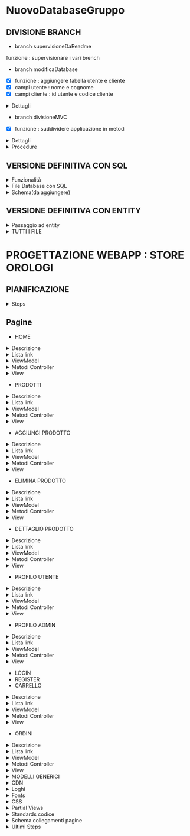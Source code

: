 # NuovoDatabaseGruppo

## DIVISIONE BRANCH

- branch supervisioneDaReadme

funzione : supervisionare i vari brench

- branch modificaDatabase

- [x] funzione : aggiungere tabella utente e cliente
- [x] campi utente : nome e cognome
- [x] campi cliente : id utente e codice cliente

<details>
<summary>Dettagli</summary>
La tabella cliente farà riferimento alla tabella utente tramite id univoco
</details>

- branch divisioneMVC

- [x] funzione : suddividere applicazione in metodi

<details>
<summary>Dettagli</summary>
L'applicazione deve essere suddivisa utilizzando il pattern MVC in modo che:
- il Model contenga il database e i propri metodi
- il controller contenga la logica del main e i richiami ai vari metodi
- la view faccia visualizzare i risultati di tutti i metodi richiamati dal menu del controller
</details>

<details>
<summary>Procedure</summary>

## Task sucessivi

- [x] creare un file ViewProdotti e un file ViewCategorie
- [x] sostituire il metodo Stampa di View con i metodi corrispondenti ai metodi del controller
- [x] i parametri dei metodi di View non prenderanno una variabile stringa ma un oggetto Prodotto (Prodotto prodotto) o un oggetto Categoria ( Categoria categoria), fare attenzione se è una lista o un oggetto singolo
- [x] ShowMainMenu sarà suddiviso in base alle funzioni che richiama con i rispettivi nomi di menu (ShowProductMenu, ShowCategoryMenu, ShowEndMenu)
- [x] creare un modello specifico per Prodotti e Categorie
- [x] modificare il Model del database togliendo il while del reader e ritornandolo nei vari metodi
- [x] modificare il Controller e il Model in modo che il reader venga letto nel Controller all'interno dei vari metodi
- [x] far si che i metodi del controller non passino una stringa alla view ma un modello (es Prodotto, Categoria)

## Nuove funzionalità

- [x] Modello Clienti
- [x] Funzione Menu : 14- visualizza clienti
- [x] Model: Richiesta al database e return reader CRUD
- [x] Controller: nuova opzione switch, reader assegna a un'istanza del modello Cliente, passa la lista clienti a view
- [x] ClientiView: metodo che ha come parametro una lista Cliente, fa visualizzare i clienti
- [x] ClientiView: aggiungere visualizzazione opzione menu (tutte operazini CRUD relative al cliente)
- [x] Controller: aggiunta a ShowMainMenu delle due visualizzazioni menu ClientiView
- [x] Funzione Menu : 15- cerca cliente
- [x] Funzione Menu : 16-Uscire (prima era numero 14 da spostare)

## Aggiustamenti definitivi

- [x] Divisione del controller in ProductController, CategoryController, CustomerController
- [x] Divisione dei menu:
- [x] In ProductView menu relativo ai prodotti
- [x] In ProductController metodi relativi ai prodotti
- [x] In CategoryView menu relativo alle categorie
- [x] In CategoryController metodi relativi alle categorie
- [x] In CustomerView menu relativo ai clienti
- [x] In CustomerController metodi relativi ai clienti
- [x] In BaseView menu principale
- [x] In BaseController richiamati gli altri controller
- [x] Aggiunta nuova tabella ordini
- [x] Creare OrdersView
- [x] Creare OrdersController
- [x] Metodo VisualizzaOrdini
- [x] Metodo InserisciOrdine
- [x] Metodo ModificaOrdine
- [x] Metodo EliminaOrdine
- [x] Aggiunta commenti
- [x] Conversione lingua
- [x] Revisione

</details>

## VERSIONE DEFINITIVA CON SQL

<details>
<summary>Funzionalità</summary>

- Menu base che rimanda a menu categorie, ordini, prodotti, clienti
- Funzionalità CRUD per i sottomenu
- Collegamento ad un database tramite SQL per la permanenza dei dati

</details>

<details>
<summary>File Database con SQL</summary>

    ```C#
    using System.Data.Entity;
    using System.Data.SQLite;
    public class Model
    {
        string path = @"database.db"; // il file deve essere nella stessa cartella del programma db

        public Model()
        {
            CreateDatabase();
        }

        private void CreateDatabase()
        {
            if (!File.Exists(path))
        {
                SQLiteConnection.CreateFile(path); // crea il file del database se non esiste
                SQLiteConnection connection = new SQLiteConnection($"Data Source={path};Version=3;"); // crea la connessione al database se non esiste utilizzando il file appena creato versiion identificata dal numero 3
                connection.Open(); // apre la connessione al database se non è già aperta
                // Definisce il comando SQL per creare le tabelle e inserire alcuni dati di esempio
                string sql = @"
                                CREATE TABLE categorie (
                                    id INTEGER PRIMARY KEY AUTOINCREMENT,
                                    nome TEXT UNIQUE
                                );

                                CREATE TABLE prodotti (
                                    id INTEGER PRIMARY KEY AUTOINCREMENT,
                                    nome TEXT UNIQUE,
                                    prezzo REAL,
                                    giacenza INTEGER CHECK (giacenza >= 0),
                                    id_categoria INTEGER,
                                    FOREIGN KEY (id_categoria) REFERENCES categorie(id)
                                );

                                CREATE TABLE clienti (
                                    id INTEGER PRIMARY KEY AUTOINCREMENT,
                                    nome TEXT NOT NULL
                                );

                                CREATE TABLE ordini (
                                    id INTEGER PRIMARY KEY AUTOINCREMENT,
                                    cliente_id INTEGER,
                                    prodotto_id INTEGER,
                                    quantita INTEGER CHECK (quantita >= 0),
                                    dataAcquisto DATETIME DEFAULT CURRENT_TIMESTAMP,
                                    FOREIGN KEY (cliente_id) REFERENCES clienti(id),
                                    FOREIGN KEY (prodotto_id) REFERENCES prodotti(id)
                                );

                                INSERT INTO categorie (nome) VALUES ('c1');
                                INSERT INTO categorie (nome) VALUES ('c2');
                                INSERT INTO categorie (nome) VALUES ('c3');

                                INSERT INTO prodotti (nome, prezzo, giacenza, id_categoria) VALUES ('p1', 1, 10, 1);
                                INSERT INTO prodotti (nome, prezzo, giacenza, id_categoria) VALUES ('p2', 2, 20, 2);";

                SQLiteCommand command = new SQLiteCommand(sql, connection); // crea il comando sql da eseguire sulla connessione al database se non esiste
                command.ExecuteNonQuery(); // esegue il comando sql sulla connessione al database se non esiste
                connection.Close(); // chiude la connessione al database se non è già chiusa
            }
        }

        public List<Prodotto> CaricaProdotti()  // Menu opzione 1
        {
            List<Prodotto> prodotti = new List<Prodotto>();

            using (SQLiteConnection connection = new SQLiteConnection($"Data Source=database.db;Version=3;"))
            {
                connection.Open();
                string sql = "SELECT * FROM prodotti";
                using (SQLiteCommand command = new SQLiteCommand(sql, connection))
                {
                    using (SQLiteDataReader reader = command.ExecuteReader())
                    {
                        while (reader.Read())
                        {
                            var prodotto = new Prodotto
                            {
                                Id = Convert.ToInt32(reader["id"]),
                                Nome = reader["nome"].ToString(),
                                Prezzo = Convert.ToDecimal(reader["prezzo"]),
                                Giacenza = Convert.ToInt32(reader["giacenza"]),
                                Id_categoria = Convert.ToInt32(reader["id_categoria"])
                            };
                            prodotti.Add(prodotto);
                        }
                    }
                }
            }

            return prodotti;
        }

        public SQLiteDataReader CaricaProdottiOrdinatiPerPrezzo() // Menu opzione 2
        {
            SQLiteConnection connection = new SQLiteConnection($"Data Source=database.db;Version=3;");
            connection.Open();
            string sql = "SELECT * FROM prodotti ORDER BY prezzo"; // crea il comando sql che seleziona tutti i dati dalla tabella prodotti ordinati per prezzo
            SQLiteCommand command = new SQLiteCommand(sql, connection);
            SQLiteDataReader reader = command.ExecuteReader();
            return reader;
        }

        public SQLiteDataReader CaricaProdottiOrdinatiPerQuantita()   // Menu opzione 3
        {
            SQLiteConnection connection = new SQLiteConnection($"Data Source=database.db;Version=3;");
            connection.Open();
            string sql = "SELECT * FROM prodotti ORDER BY giacenza"; // crea il comando sql che seleziona tutti i dati dalla tabella prodotti ordinati per quantita
            SQLiteCommand command = new SQLiteCommand(sql, connection);
            SQLiteDataReader reader = command.ExecuteReader();
            return reader;
        }

        public void ModificaPrezzoProdotto(string nome, decimal prezzo) // Menu opzione 4
        {
            SQLiteConnection connection = new SQLiteConnection($"Data Source=database.db;Version=3;");
            connection.Open();
            string sql = "UPDATE prodotti SET prezzo = @prezzo WHERE nome = @nome"; // crea il comando sql che modifica il prezzo del prodotto con nome uguale a quello inserito
            SQLiteCommand command = new SQLiteCommand(sql, connection);
            command.Parameters.AddWithValue("@prezzo", prezzo);
            command.Parameters.AddWithValue("@nome", nome);
            command.ExecuteNonQuery(); // esegue il comando sql sulla connessione al database ExecuteNonQuery() viene utilizzato per eseguire comandi che non restituiscono dati, ad esempio i comandi INSERT, UPDATE, DELETE
            connection.Close();
        }

        public void EliminaProdotto(string nome)    // Menu opzione 5
        {
            SQLiteConnection connection = new SQLiteConnection($"Data Source=database.db;Version=3;");
            connection.Open();
            string sql = "DELETE FROM prodotti WHERE nome = @nome"; // crea il comando sql che elimina il prodotto con nome uguale a quello inserito
            SQLiteCommand command = new SQLiteCommand(sql, connection);
            command.Parameters.AddWithValue("@nome", nome);
            command.ExecuteNonQuery();
            connection.Close();
        }

        public SQLiteDataReader CaricaProdottoPiuCostoso()    // Menu opzione 6
        {
            SQLiteConnection connection = new SQLiteConnection($"Data Source=database.db;Version=3;");
            connection.Open();
            string sql = "SELECT * FROM prodotti ORDER BY prezzo DESC LIMIT 1"; // crea il comando sql che seleziona tutti i dati dalla tabella prodotti ordinati per prezzo in modo decrescente e ne prende solo il primo
            SQLiteCommand command = new SQLiteCommand(sql, connection);
            SQLiteDataReader reader = command.ExecuteReader();
            return reader;
        }

        public SQLiteDataReader CaricaProdottoMenoCostoso()   // Menu opzione 7
        {
            SQLiteConnection connection = new SQLiteConnection($"Data Source=database.db;Version=3;");
            connection.Open();
            string sql = "SELECT * FROM prodotti ORDER BY prezzo ASC LIMIT 1"; // crea il comando sql che seleziona tutti i dati dalla tabella prodotti ordinati per prezzo in modo crescente e ne prende solo il primo
            SQLiteCommand command = new SQLiteCommand(sql, connection);
            SQLiteDataReader reader = command.ExecuteReader();
        return reader;
        }

        // Aggiunto metodo per visualizzare le categorie disponibili
        public SQLiteDataReader VisualizzaCategorie()
        {
            SQLiteConnection connection = new SQLiteConnection($"Data Source=database.db;Version=3;");
            connection.Open();
            string sql = "SELECT * FROM categorie";
            SQLiteCommand command = new SQLiteCommand(sql, connection);
            SQLiteDataReader reader = command.ExecuteReader();
            return reader;
            // using (SQLiteConnection connection = new SQLiteConnection($"Data Source=database.db;Version=3;"))
            {
                connection.Open();
                string sql = "SELECT * FROM categorie";
                using (SQLiteCommand command = new SQLiteCommand(sql, connection))
                {
                    using (SQLiteDataReader reader = command.ExecuteReader())
                    {
                        while (reader.Read())   // Visualizza ogni categoria con ID e nome
                        {
                        Console.WriteLine($"ID: {reader["id"]}, Nome: {reader["nome"]}");
                        }
                    }
                }
            }
        }

        public void InserisciProdotto(string nome, decimal prezzo, int giacenza, int id_categoria) // Menu opzione 8
        {
            using (SQLiteConnection connection = new SQLiteConnection($"Data Source=database.db;Version=3;"))
            {
                connection.Open();
                string sql = "INSERT INTO prodotti (nome, prezzo, giacenza, id_categoria) VALUES (@nome, @prezzo, @giacenza, @id_categoria)";
                using (SQLiteCommand command = new SQLiteCommand(sql, connection))
                {
                    command.Parameters.AddWithValue("@nome", nome);
                    command.Parameters.AddWithValue("@prezzo", Convert.ToDecimal(prezzo));
                    command.Parameters.AddWithValue("@giacenza", Convert.ToInt32(giacenza));
                    command.Parameters.AddWithValue("@id_categoria", Convert.ToInt32(id_categoria));
                    command.ExecuteNonQuery();
                }
            }
        }

        public SQLiteDataReader CaricaProdotto(string nome)   // Menu opzione 9
        {
            SQLiteConnection connection = new SQLiteConnection($"Data Source=database.db;Version=3;");
            connection.Open();
            string sql = "SELECT * FROM prodotti WHERE nome = @nome"; // crea il comando sql che seleziona tutti i dati dalla tabella prodotti con nome uguale a quello inserito
            SQLiteCommand command = new SQLiteCommand(sql, connection);
            command.Parameters.AddWithValue("@nome", nome);
            SQLiteDataReader reader = command.ExecuteReader();
            return reader;
        }

        public SQLiteDataReader VisualizzaProdottiCategoria(int id_categoria) // Menu opzione 10
        {
            SQLiteConnection connection = new SQLiteConnection($"Data Source=database.db;Version=3;");
            connection.Open();
            string sql = "SELECT * FROM prodotti WHERE id_categoria = @id_categoria"; // crea il comando sql che seleziona tutti i dati dalla tabella prodotti con id_categoria uguale a quello inserito
            SQLiteCommand command = new SQLiteCommand(sql, connection);
            command.Parameters.AddWithValue("@id_categoria", Convert.ToInt32(id_categoria));
            SQLiteDataReader reader = command.ExecuteReader();
            return reader;
        }

        public void InserisciCategoria(string nome)    // Menu opzione 11
        {
            SQLiteConnection connection = new SQLiteConnection($"Data Source=database.db;Version=3;");
            connection.Open();
            string sql = "INSERT INTO categorie (nome) VALUES (@nome)"; // crea il comando sql che inserisce una categoria
            SQLiteCommand command = new SQLiteCommand(sql, connection);
            command.Parameters.AddWithValue("@nome", nome);
            command.ExecuteNonQuery();
            connection.Close();
        }

        public void EliminaCategoria(string nome)  // Menu opzione 12
        {
            SQLiteConnection connection = new SQLiteConnection($"Data Source=database.db;Version=3;");
            connection.Open();
            string sql = "DELETE FROM categorie WHERE nome = @nome"; // crea il comando sql che elimina la categoria con nome uguale a quello inserito
            SQLiteCommand command = new SQLiteCommand(sql, connection);
            command.Parameters.AddWithValue("@nome", nome);
            command.ExecuteNonQuery();
            connection.Close();
        }

        // inserimento di prodotto chiamando prima la categoria e poi il prodotto in modo da avere in inserimento il nome della categoria invece dell id
        public void InserisciProdottoCategoria(int id_categoria, string nome, decimal prezzo, int giacenza)    // Menu opzione 13
        {
            SQLiteConnection connection = new SQLiteConnection($"Data Source=database.db;Version=3;");
            connection.Open();
            string sql = "INSERT INTO prodotti (nome, prezzo, giacenza, id_categoria) VALUES (@nome, @prezzo, @giacenza, @id_categoria)";
            SQLiteCommand command = new SQLiteCommand(sql, connection);
            command.Parameters.AddWithValue("@nome", nome);
            command.Parameters.AddWithValue("@prezzo", Convert.ToDecimal(prezzo));
            command.Parameters.AddWithValue("@giacenza", Convert.ToInt32(giacenza));
            command.Parameters.AddWithValue("@id_categoria", Convert.ToInt32(id_categoria));
            command.ExecuteNonQuery();
            connection.Close();
        }

        public void InserisciCliente(Cliente cliente) // Menu opsione 15
        {
            using (SQLiteConnection connection = new SQLiteConnection($"Data Source={path};Version=3;"))
            {
                connection.Open();
                string sql = "INSERT INTO clienti (nome) VALUES (@nome)";
                using SQLiteCommand command = new SQLiteCommand(sql, connection);
                command.Parameters.AddWithValue("@nome", cliente.Nome);
                command.ExecuteNonQuery();
            }
        }

        // TODO: I return non devono restituire reader
        public SQLiteDataReader VisualizzaClienti() // Menu opzione 14
        {
            SQLiteConnection connection = new SQLiteConnection($"Data Source=database.db;Version=3;");
            connection.Open();
            string sql = "SELECT * FROM clienti"; // crea il comando sql che seleziona tutti i dati dalla tabella prodotti con id_categoria uguale a quello inserito
            SQLiteCommand command = new SQLiteCommand(sql, connection);
            SQLiteDataReader reader = command.ExecuteReader();
            return reader;
        }
        public void ModificaCliente(Cliente cliente, string nuovoNome)
        {
            SQLiteConnection connection = new SQLiteConnection($"Data Source=database.db;Version=3;");
            connection.Open();
            string sql = "UPDATE clienti SET nome = @nuovoNome WHERE id = @id";
            SQLiteCommand command = new SQLiteCommand(sql, connection);
            command.Parameters.AddWithValue("@nuovoNome", nuovoNome);
            command.Parameters.AddWithValue("@id", cliente.Id);
            command.ExecuteNonQuery();
            connection.Close();
        }
        public void EliminaCliente(Cliente cliente)
        {
            SQLiteConnection connection = new SQLiteConnection($"Data Source=database.db;Version=3;");
            connection.Open();
            string sql = $"DELETE FROM clienti WHERE id = {cliente.Id}"; // crea il comando sql che elimina la categoria con nome uguale a quello inserito
            SQLiteCommand command = new SQLiteCommand(sql, connection);
            command.Parameters.AddWithValue("@id", cliente.Id);
            command.ExecuteNonQuery();
            connection.Close();
        }

        public void InserisciOrdine(int clienteId, int prodottoId, int quantita)
        {
            using (SQLiteConnection connection = new SQLiteConnection($"Data Source={path};Version=3;"))
            {
                connection.Open();
                using (SQLiteTransaction transaction = connection.BeginTransaction())
                {
                    try
                    {
                        // Verifica se c'è abbastanza giacenza
                        string checkStockSql = "SELECT giacenza FROM prodotti WHERE id = @prodottoId";
                        using (SQLiteCommand checkCommand = new SQLiteCommand(checkStockSql, connection, transaction))
                        {
                            checkCommand.Parameters.AddWithValue("@prodottoId", prodottoId);
                            int giacenza = Convert.ToInt32(checkCommand.ExecuteScalar());

                            if (giacenza < quantita)
                            {
                                Console.WriteLine("Quantità insufficiente in magazzino.");
                                return;
                            }
                        }

                        // Inserisce l'ordine
                        string sql = "INSERT INTO ordini (cliente_id, prodotto_id, quantita, dataAcquisto) VALUES (@clienteId, @prodottoId, @quantita, CURRENT_TIMESTAMP)";
                        using (SQLiteCommand command = new SQLiteCommand(sql, connection, transaction))
                        {
                            command.Parameters.AddWithValue("@clienteId", clienteId);
                            command.Parameters.AddWithValue("@prodottoId", prodottoId);
                            command.Parameters.AddWithValue("@quantita", quantita);
                            command.ExecuteNonQuery();
                        }

                        // Aggiorna giacenza del prodotto
                        string updateStockSql = "UPDATE prodotti SET giacenza = giacenza - @quantita WHERE id = @prodottoId";
                        using (SQLiteCommand updateCommand = new SQLiteCommand(updateStockSql, connection, transaction))
                        {
                            updateCommand.Parameters.AddWithValue("@quantita", quantita);
                            updateCommand.Parameters.AddWithValue("@prodottoId", prodottoId);
                            updateCommand.ExecuteNonQuery();
                        }

                        transaction.Commit();
                    }
                    catch (Exception ex)
                    {
                        transaction.Rollback();
                        Console.WriteLine($"Errore durante l'inserimento dell'ordine: {ex.Message}");
                    }
                }
            }
        }

        // metodo per visualizzare gli ordini
        public SQLiteDataReader VisualizzaOrdini()
        {
            SQLiteConnection connection = new SQLiteConnection($"Data Source={path};Version=3;");
            connection.Open();

            string sql = @"
                SELECT ordini.id, clienti.nome AS Cliente, prodotti.nome AS Prodotto, ordini.quantita, ordini.dataAcquisto
                FROM ordini
                JOIN clienti ON ordini.cliente_id = clienti.id
                JOIN prodotti ON ordini.prodotto_id = prodotti.id
                ORDER BY ordini.dataAcquisto DESC";

            SQLiteCommand command = new SQLiteCommand(sql, connection);
            SQLiteDataReader reader = command.ExecuteReader();

            return reader;
        }
    }
    ```

</details>

<details>
<summary>Schema(da aggiungere)</summary>

    ```mermaid

    ```

</details>

## VERSIONE DEFINITIVA CON ENTITY

<details>
<summary>Passaggio ad entity</summary>

- [x] Aggiungere i pacchetti per entity framework

- dotnet add package Microsoft.EntityFrameworkCore;
- oppure dotnet add package Microsoft.EntityFrameworkCore.Sqlite;
- dotnet run
- dotnet add package Microsoft.EntityFrameworkCore.Design
- dotnet add package Microsoft.EntityFrameworkCore.Tools
- Se non lo si ha mai installato in locale ----> dotnet tool install --global dotnet-ef

- [x] Visto che Model.cs dovrebbe essere Database.cs lo si commenta e si crea il nuovo file Database.cs
- [x] Creare proprietà DB Context per far si che i modelli corrispondano ai campi delle tabelle
- [x] Interagire con le proprietà DB Context per estrapolare/aggiungere/modificare dati nelle varie tabelle invece di passare per stringhe SQL

- [x] Per creare la migrazione delle DB Context properties dotnet ef migrations add InitialCreate
- [x] Per salvare dotnet ef database update
- [x] Cancellazione del reader dai controller e passaggio dei parametri giusti ad entity

</details>

<details>
<summary>TUTTI I FILE</summary>

<details>
<summary>Models</summary>

<details>
<summary>General</summary>

    ```C#
    public abstract class General
    {
        public virtual int Id { get; set; }
        public virtual string Nome { get; set; } = "";
    }
    ```

</details>

<details>
<summary>Categoria</summary>

    ```C#
    public class Categoria : General
    {

    }
    ```

</details>

<details>
<summary>Cliente</summary>

    ```C#
    public class Cliente : General
    {

    }
    ```

</details>

<details>
<summary>Prodotto</summary>

    ```C#

    ```

</details>

<details>
<summary>Ordine</summary>

    ```C#
    public class Ordine : General
    {
        private DateTime dataAcquisto;
        // private override string Nome = "";

        public override string Nome { get {return $"BRT-{Id}_{Cliente!.Id}"; } }

        // Data in cui è stato effettuato l'acquisto
        public DateTime DataAcquisto { get => dataAcquisto; set => dataAcquisto = value; }

        // Quantità del prodotto acquistato
        //public string ?Quantita { get; set; }
        public int Quantita{get;set;}

        // Cliente associato all'ordine
        public Cliente? Cliente { get; set; }

        // Prodotto associato all'ordine
        public Prodotto? Prodotto { get; set; }
    }
    ```

</details>

<details>
<summary>Database</summary>

    ```C#
    using Microsoft.EntityFrameworkCore;

    public class Database : DbContext
    {

        //---TABELLE DATABASE-----------------------------------------------------------------------------------------------------------------
        public DbSet<Prodotto> Prodotti { get; set; }
        public DbSet<Categoria> Categorie { get; set; }
        public DbSet<Cliente> Clienti { get; set; }
        public DbSet<Ordine> Ordini { get; set; }
        //------------------------------------------------------------------------------------------------------------------------------------
        protected override void OnConfiguring(DbContextOptionsBuilder options)
        {
            options.UseSqlite($"Data Source = {AppContext.BaseDirectory}..\\..\\..\\database.db");  // Usa un database SQLite
        }

        protected override void OnModelCreating(ModelBuilder modelBuilder)
        {
            modelBuilder.Entity<Prodotto>()
                .HasOne(p => p.Categoria)
                .WithMany()
                .HasForeignKey(p => p.Id_categoria)
                .OnDelete(DeleteBehavior.SetNull); // Imposta il riferimento a null quando la categoria viene eliminata
        }
    }
    ```

</details>

</details>

<details>
<summary>Controllers</summary>

<details>
<summary>Base</summary>

    ```C#
    using System.Data.Common;

    public class BaseController
    {
        // Riferimento al modello dell'applicazione, che gestisce l'accesso e le operazioni sui dati
        // private Model _model;

        private Database _database;
        // Riferimento alla vista principale dell'applicazione utilizzata per visualizzare il menu principale e i messaggi generali
        private BaseView _baseView;

        // Controller specifici per gestire le diverse sezioni dell'applicazione
        private CategoryController _categoryController;
        private ProductController _productController;
        private CustomerController _customerController;

        private OrderController _orderController;

        // Costruttore del controller principale, che riceve come parametri il modello, la vista di base e i controller per categorie prodotti clienti e ordini
        public BaseController(Database database, BaseView baseView, CategoryController categoryController, ProductController productController, CustomerController customerController, OrderController orderController)
        {
            _database = database;  // Inizializza il riferimento al modello, che verrà utilizzato per le operazioni generali sui dati
            _baseView = baseView;         // Inizializza il riferimento alla vista principale
            _categoryController = categoryController;  // Inizializza il controller delle categorie, che sarà chiamato per gestire tutte le operazioni relative alle categorie
            _productController = productController; // Inizializza il controller dei prodotti che sarà chiamato per gestire tutte le operazioni relative ai prodotti
            _customerController = customerController ; // Inizializza il controller dei clienti che sarà chiamato per gestire tutte le operazioni relative ai clienti
            _orderController = orderController ;   // Inizializza il controller degli ordini che sarà chiamato per gestire tutte le operazioni relative agli ordini
        }

    // Metodo principale per gestire il menu dell'applicazione
        public void MainMenu()
        {
            while (true)
            {
                Console.Clear();
                _baseView.ShowMainMenu(); // Mostra il menu principale all'utente
                var input = _baseView.GetInput();  // Ottiene l'input dell'utente
                switch (input)
                {
                    case "1":
                        _productController.ProductsMenu(); // Gestisce il menu dei prodotti
                        break;
                    case "2":
                        _categoryController.CategoryMenu();  // Gestisce il menu delle categorie
                        break;
                    case "3":
                        _customerController.CustomerMenu();  // Gestisce il menu dei clienti
                        break;
                    case "4":
                        _orderController.OrderMenu();   // Gestisce il menu degli ordini
                        break;
                    case "5":
                        _baseView.Stampa("Esci dal programma");
                        return;
                    default:
                        _baseView.Errore();
                        _baseView.Proseguimento();
                        break;
                }
            }
        }
    }
    ```

</details>

<details>
<summary>Category</summary>

    ```C#

    ```

</details>

<details>
<summary>Customer</summary>

    ```C#

    ```

</details>

<details>
<summary>Order</summary>

    ```C#
    using Microsoft.EntityFrameworkCore;
    using System;
    using System.Collections.Generic;

    public class OrderController
    {
        private Database _database;  // Riferimento al modello per l'accesso ai dati degli ordini
        private OrderView _orderView;  // Riferimento alla vista per visualizzare l'interfaccia degli ordini
        private ProductController _productController; // Riferimento al controller prodotti per richiamarne i metodi
        private CustomerController _customerController; // Riferimento al controller clienti per richiamarne i metodi

        // Costruttore che inizializza il controller degli ordini con il modello, la vista e i controller di prodotti e clienti
        public OrderController(Database database, OrderView orderView, ProductController productController, CustomerController customerController)
        {
            _database = database;
            _orderView = orderView;
            _productController = productController;
            _customerController = customerController;
        }

        // Metodo per mostrare il menu degli ordini
        public void OrderMenu()
        {
            Console.Clear();
            while (true)
            {
                _orderView.ShowOrderMenu();
                var input = _orderView.GetInput();

                switch (input)
                {
                    case "1":
                        AggiungiOrdine();
                        break;
                    case "2":
                        VisualizzaOrdini();
                        break;
                    case "3":
                        ModificaOrdine();
                        break;
                    case "4":
                        EliminaOrdine();
                        break;
                    case "5":
                        return; // Torna al menu principale
                    default:
                        _orderView.Errore();
                        break;
                }
            }
        }

    /*
        // Metodo per aggiungere un nuovo ordine
        private void AggiungiOrdine()
        {
            // Usa il metodo InserisciNuovoOrdine dalla vista per ottenere i dati dell'ordine
            Ordine nuovoOrdine = _orderView.InserisciNuovoOrdine();

            // Chiama il modello per inserire il nuovo ordine
            _model.InserisciOrdine(nuovoOrdine.cliente.Id, nuovoOrdine.prodotto.Id, int.Parse(nuovoOrdine.Quantita));

            _orderView.Stampa("Ordine aggiunto con successo.");
        }
    */

    /*   // Metodo per aggiungere un nuovo ordine (Menu opzione 1)
        private void AggiungiOrdine()
        {
            Ordine nuovoOrdine = _orderView.InserisciNuovoOrdine(); // Estrapola tutti i dati da inserire nel nuovoOrdine
            _database.Ordini.Add(nuovoOrdine);  // Aggiunge il nuovo ordine tramite entity
            _database.SaveChanges();    // Salva le modifiche tramite entity
        }
    */

    // Metodo per aggiungere un ordine (Menu opzione 1)
        private void AggiungiOrdine()
        {
            _productController.VisualizzaProdotti();
            _customerController.VisualizzaClienti();
            // Richiede i dettagli dell'ordine dall'utente tramite la vista e crea un nuovo ordine
            Ordine nuovoOrdine = _orderView.AggiungiOrdine();

            // Recupera il cliente esistente dal database utilizzando l'ID specificato nell'ordine
            // In questo modo si assicura che l'entità cliente sia tracciata dal contesto di Entity Framework
            nuovoOrdine.Cliente = _database.Clienti.Find(nuovoOrdine.Cliente!.Id);

            // Recupera il prodotto esistente dal database utilizzando l'ID specificato nell'ordine
            // Anche qui si garantisce che l'entità prodotto sia tracciata dal contesto di Entity Framework
            nuovoOrdine.Prodotto = _database.Prodotti.Find(nuovoOrdine.Prodotto!.Id);

            // Verifica che il cliente e il prodotto siano validi non null prima di aggiungere l'ordine
            if (nuovoOrdine.Cliente != null && nuovoOrdine.Prodotto != null && nuovoOrdine.Quantita <= nuovoOrdine.Prodotto.Giacenza)
            {
                // Aggiunge il nuovo ordine
                _database.Ordini.Add(nuovoOrdine);
                nuovoOrdine.Prodotto.Giacenza -= nuovoOrdine.Quantita;

                // Salva le modifiche nel database, inclusa la creazione del nuovo ordine
                _database.SaveChanges();

                // Conferma l'aggiunta dell'ordine tramite la vista
                _orderView.Stampa("Ordine aggiunto con successo.");
            }
            else if (nuovoOrdine.Quantita > nuovoOrdine.Prodotto!.Giacenza)
            {
                _orderView.Stampa("Giacenza prodotto non sufficiente");
            }
            else
            {
                // Mostra un messaggio di errore se il cliente o il prodotto non sono stati trovati nel database
                _orderView.Stampa("Errore: Cliente o prodotto non trovato.");
            }
        }



    /*
        // Metodo per visualizzare tutti gli ordini
        private void VisualizzaOrdini()
        {
            // Chiama il metodo `VisualizzaOrdini` nel modello per ottenere un `DbDataReader` che contiene tutti gli ordini
            // Utilizza `using` per assicurarsi che il reader venga chiuso automaticamente una volta completato
            using var reader = _model.VisualizzaOrdini();
            var ordini = new List<Ordine>();

            // Popola la lista degli ordini leggendo dal reader
            while (reader.Read())
            {
                // Crea un nuovo oggetto Ordine con i dati estratti dal reader
                var ordine = new Ordine
                {
                    Id = Convert.ToInt32(reader["id"]),          // Converte l'ID dell'ordine in intero
                    DataAcquisto = Convert.ToDateTime(reader["dataAcquisto"]),        // Converte la data di acquisto in DateTime
                    Quantita = Convert.ToInt32(reader["quantita"]),             // Ottiene la quantità dell'ordine prendendola dlala colonna del db
                    cliente = new Cliente { Nome = reader["Cliente"].ToString() },       // Ottiene il nome del cliente e lo assegna
                    prodotto = new Prodotto { Nome = reader["Prodotto"].ToString() }       // Ottiene il nome del prodotto e lo assegna
                };
                ordini.Add(ordine);  // Aggiunge l'ordine alla lista di ordini
            }

            // Passa la lista di ordini completa alla vista per la visualizzazione all'utente
            _orderView.VisualizzaOrdini(ordini);
        }
    */
    /*  // Metodo per visualizzare tutti gli ordini (Menu opzione 2)
        private void VisualizzaOrdini()
        {
            var ordini = _database.Ordini.ToList(); // Estrapola con entity una lista di ordini
            _orderView.VisualizzaOrdini(ordini);    // Passa la lista alla view
        }*/

        private void VisualizzaOrdini()
        {
            // Carica gli ordini con i dettagli del cliente e del prodotto collegati
            var ordini = _database.Ordini.Include(o => o.Cliente).Include(o => o.Prodotto).ToList();

            // Passa la lista degli ordini alla vista per la visualizzazione
            _orderView.VisualizzaOrdini(ordini);
        }

        // Metodo per modificare un ordine esistente (Menu opzione 3)
        private void ModificaOrdine()
        {
            VisualizzaOrdini();
            _productController.VisualizzaProdotti();
            Ordine ordineDaModificare = _orderView.ModificaOrdine();

            var ordine = _database.Ordini.FirstOrDefault(o => o.Id == ordineDaModificare.Id);   // Cerca un ordine tramite Id cliente
            var prodotto = _database.Prodotti.FirstOrDefault(p => p.Id == ordineDaModificare.Prodotto!.Id);  // Cerca il nuovo prodotto tramite id nei prodotti
            if (ordine != null && prodotto != null && ordineDaModificare.Quantita <= (prodotto.Giacenza + ordine.Quantita - ordineDaModificare.Quantita))
            {
                ordine.Prodotto = prodotto; // Aggiorna il prodotto nell'ordine
                prodotto.Giacenza = prodotto.Giacenza + ordine.Quantita - ordineDaModificare.Quantita;
                ordine.Quantita = ordineDaModificare.Quantita;  // Aggiorna la quantità nell'ordine
                _database.SaveChanges();    // Salva le modifiche
                _orderView.Stampa("Ordine modificato con successo.");
            }
            else if (ordineDaModificare.Quantita > (prodotto!.Giacenza + ordine!.Quantita - ordineDaModificare.Quantita))
            {
                _orderView.Stampa("Giacenza prodotto non sufficiente");
            }
            else
            {
                _orderView.Stampa("Ordine non trovato");
            }
        }

        // Metodo per eliminare un ordine esistente (Menu opzione 4)
        private void EliminaOrdine()
        {
            VisualizzaOrdini();
            int id = _orderView.EliminaOrdine();
            var ordine = _database.Ordini.FirstOrDefault(o => o.Id == id);  // Cerca l'ordine tramite id
            if (ordine != null)
            {
                ordine.Prodotto!.Giacenza += ordine.Quantita;
                _database.Remove(ordine);   // Elimina l'ordine
                _database.SaveChanges();    // Salva le modifiche
                _orderView.Stampa("Ordine eliminato con successo.");
            }
            else
            {
                _orderView.Stampa("Ordine non trovato");
            }
        }
    }
    ```

</details>

<details>
<summary>Product</summary>

    ```C#

    ```

</details>

</details>

<details>
<summary>Views</summary>

<details>
<summary>Base</summary>

    ```C#
    using System;

    public class BaseView
    {
        // Metodo per visualizzare il menu principale con le opzioni disponibili
        public void ShowMainMenu()
        {
            Stampa("MAIN MENU");
            Stampa("1 - Vai al menu prodotti");
            Stampa("2 - Vai al menu categorie");
            Stampa("3 - Vai al menu customers");
            Stampa("4 - Vai al menu ordini");
            Stampa("5 - Esci");
        }

        // Metodo per stampare un messaggio sulla console
        public void Stampa(string testo)
        {
            Console.WriteLine(testo);
        }

        // Metodo per ottenere un input dall'utente, gestendo le eccezioni
        public string GetInput()
        {
            while (true)
            {
                try
                {
                    // Legge l'input dell'utente dalla console
                    string? input = Console.ReadLine();

                    // Verifica che l'input non sia vuoto, nullo o composto solo da spazi
                    if (string.IsNullOrWhiteSpace(input))
                    {
                        Stampa("Errore: l'input non può essere vuoto. Riprova:");
                        continue; // Richiede nuovamente l'input
                    }

                    // Ritorna l'input valido
                    return input;
                }
                catch (Exception ex)
                {
                    // Gestisce eccezioni che potrebbero verificarsi durante la lettura dell'input
                    Stampa($"Errore durante la lettura dell'input: {ex.Message}. Riprova:");
                }
            }
        }

        // Metodo per ottenere un input numerico intero, gestendo le eccezioni
        public int GetIntInput(string prompt)
        {
            while (true)
            {
                // Stampa il messaggio di richiesta di input
                Stampa(prompt);
                try
                {
                    // Ottiene l'input dall'utente e lo converte in un intero
                    string input = GetInput();
                    return int.Parse(input);
                }
                catch (FormatException)
                {
                    // Gestisce l'eccezione se l'input non è un numero intero valido
                    Stampa("Errore: l'input deve essere un numero intero. Riprova:");
                }
                catch (Exception ex)
                {
                    // Gestisce altre eccezioni che potrebbero verificarsi
                    Stampa($"Errore durante la lettura dell'input: {ex.Message}. Riprova:");
                }
            }
        }

        // Metodo per ottenere un input numerico decimale, gestendo le eccezioni
        public double GetDoubleInput(string prompt)
        {
            while (true)
            {
                // Stampa il messaggio di richiesta di input
                Stampa(prompt);
                try
                {
                    // Ottiene l'input dall'utente e lo converte in un numero decimale
                    string input = GetInput();
                    return double.Parse(input);
                }
                catch (FormatException)
                {
                    // Gestisce l'eccezione se l'input non è un numero decimale valido
                    Stampa("Errore: l'input deve essere un numero decimale. Riprova:");
                }
                catch (Exception ex)
                {
                    // Gestisce altre eccezioni che potrebbero verificarsi
                    Stampa($"Errore durante la lettura dell'input: {ex.Message}. Riprova:");
                }
            }
        }

        // Metodo per gestire il proseguimento dopo un'operazione
        public void Proseguimento()
        {
            // Chiede all'utente di premere un tasto per continuare
            Stampa("Premere un tasto per proseguire...");
            Console.ReadKey();
            // Pulisce la console per prepararsi alla prossima operazione
            Console.Clear();
        }

        // Metodo per gestire un errore generico
        public void Errore()
        {
            // Stampa un messaggio di errore generico
            Stampa("Opzione non valida\n");
        }
    }
    ```

</details>

<details>
<summary>Category</summary>

    ```C#

    ```

</details>

<details>
<summary>Customer</summary>

    ```C#

    ```

</details>

<details>
<summary>Order</summary>

    ```C#
    public class OrderView : BaseView
    {
        // Visualizza il menu delle opzioni per la gestione degli ordini
        public void ShowOrderMenu()
        {
            Stampa("MENU ORDINE");
            Stampa("1 - Aggiungere un nuovo ordine");
            Stampa("2 - Visualizzare tutti gli ordini");
            Stampa("3 - Modifica un ordine");
            Stampa("4 - Elimina un ordine");
            Stampa("5 - Torna al menu principale");
        }

        // Crea un nuovo ordine basato sugli input forniti dall'utente (Menu opzione 1)
        public Ordine AggiungiOrdine()
        {
            Ordine ordine = new Ordine();

            // Chiede l'ID del cliente e lo assegna all'ordine
            // Stampa("Inserisci l'ID del cliente:");
            int idCliente = GetIntInput("Inserisci l'ID del cliente:");
            ordine.Cliente = new Cliente { Id = idCliente };

            // Imposta la data di acquisto come data e ora attuale
            ordine.DataAcquisto = DateTime.Now;

            // Chiede l'ID del prodotto e lo assegna all'ordine
            // Stampa("Inserisci l'ID del prodotto:");
            int idProdotto = GetIntInput("Inserisci l'ID del prodotto:");
            ordine.Prodotto = new Prodotto { Id = idProdotto };

            // Chiede la quantità e la assegna all'ordine
            // Stampa("Inserisci la quantità:");
            ordine.Quantita = GetIntInput("Inserisci la quantità:");

            return ordine;
        }

        // Visualizza tutti gli ordini presenti nella lista fornita (Menu opzione 2)
        public void VisualizzaOrdini(List<Ordine> ordini)
        {
            if (ordini.Count == 0)
            {
                Stampa("Nessun ordine trovato."); // Messaggio se non ci sono ordini
                return;
            }

            foreach (var ordine in ordini)
            {
                // Visualizza i dettagli di ogni ordine
                Stampa($"ID Ordine: {ordine.Id}");
                Stampa($"Nome Ordine: {ordine.Nome}");
                Stampa($"Data Acquisto: {ordine.DataAcquisto.ToString("yyyy-MM-dd HH:mm:ss")}");

                // Visualizza il nome del cliente associato, se presente
                if (ordine.Cliente != null)
                {
                    Stampa($"Cliente: {ordine.Cliente.Nome}");
                }
                else
                {
                    Stampa("Cliente: N/A"); // Messaggio se non c'è cliente associato
                }

                // Visualizza il nome del prodotto associato, se presente
                if (ordine.Prodotto != null)
                {
                    Stampa($"Prodotto: {ordine.Prodotto.Nome}");
                }
                else
                {
                    Stampa("Prodotto: N/A"); // Messaggio se non c'è prodotto associato
                }

                Stampa($"Quantità: {ordine.Quantita}");
                Stampa("---------------------------------");
            }
        }

        // Modifica un ordine esistente (Menu opzione 3)
        public Ordine ModificaOrdine()
        {
            Ordine ordine = new Ordine();   // Istanza di un oggetto ordine
            // Stampa("Inserisci l'ID dell'ordine di riferimento:");
            int id = GetIntInput("Inserisci l'ID dell'ordine di riferimento:");  // Richiede l'id dell'ordine di riferimento
            ordine.Id = id;

            // Stampa("Inserisci l'ID del nuovo prodotto :");
            int idProdotto = GetIntInput("Inserisci l'ID del nuovo prodotto :"); // Richiede l'id del nuovo prodotto
            ordine.Prodotto = new Prodotto { Id = idProdotto };

            // Stampa("Inserisci la quantità:");
            ordine.Quantita = GetIntInput("Inserisci la quantità:");    // Richiede la nuova quantità

            return ordine;
        }

        //Elimina un ordine (Menu opzione 4)
        public int EliminaOrdine()
        {
            // Stampa("Inserisci l'ID dell'ordine di riferimento:");
            int id = GetIntInput("Inserisci l'ID dell'ordine di riferimento:");
            return id;
        }
    }

    ```

</details>

<details>
<summary>Product</summary>

    ```C#

    ```

</details>

</details>

<details>
<summary>Program</summary>

    ```C#
    class Program
    {
        static void Main(string[] args)
        {
            // Creazione dell'istanza di Database (contesto di Entity Framework)
            using (var database = new Database())
            {
                // Assicura che il database sia creato se non esiste
                database.Database.EnsureCreated();

                // Creazione delle istanze delle Views
                var categoryView = new CategoryView();
                var productView = new ProductView();
                var customerView = new CustomerView();
                var orderView = new OrderView();
                var baseView = new BaseView();

                // Creazione dei Controller, passando le dipendenze al costruttore
                var categoryController = new CategoryController(database, categoryView);
                var productController = new ProductController(database, productView, categoryController);
                var customerController = new CustomerController(database, customerView);
                var orderController = new OrderController(database, orderView, productController, customerController);
                var baseController = new BaseController(database, baseView, categoryController, productController, customerController, orderController);

                // Avvio del menu principale
                baseController.MainMenu();
            }
        }
    }
    ```

</details>

</details>

# PROGETTAZIONE WEBAPP : STORE OROLOGI

## PIANIFICAZIONE

<details>
<summary>Steps</summary>

- Identificazione delle pagine necessarie alla web app
- Identificazione dei ViewModel per ogni pagina
- Identificazione delle proprietà necessarie per ogni ViewModel
- Decisione del tipo di utenti
- Stabilire le diverse visualizzazione a seconda del tipo di utente
- Identificazione del posizionamento dei link
- Creazione layout senza logiche backend
- Implementazione delle partialViews
- Decisione degli stili condivisi con css
- Listare i metodi necessari per ogni pagina
- Conservazione di fonti multimediali (loghi, fonts, video ecc)
- Inizializzare l'archetico della WebApp
- Creare git.ignore e aggiungere progetto alla sln
- Effettuare lo scaffolding delle pagine entity che si desidera personalizzare
- Controllare la presenza di CDN e pacchetti da installare
- Decisione della lingua
- Decisione dello standard del codice e dei commenti
- Divisione del lavoro su più branch

</details>

## Pagine

- HOME
<details>
<summary>Descrizione</summary>

</details>

<details>
<summary>Lista link</summary>

</details>

<details>
<summary>ViewModel</summary>

```C#
public class HomeViewModel
{

}
```

</details>

<details>
<summary>Metodi Controller</summary>

</details>

<details>
<summary>View</summary>

</details>

- PRODOTTI
<details>
<summary>Descrizione</summary>

</details>

<details>
<summary>Lista link</summary>

</details>

<details>
<summary>ViewModel</summary>

```C#
public class ProdottiViewModel
{
    List<Orologio> Orologi {get; set;}
    List<Categoria> Categorie {get; set;}
    List<Marca> Marche {get; set;}
    List<Materiale> Materiali {get; set;}
    List<Tipologia> Tipologie {get; set;}
    public decimal MinPrezzo { get; set; }
    public decimal MaxPrezzo { get; set; }
    public int NumeroPagine { get; set; }
    public int PaginaCorrente { get; set; }
}
```

</details>

<details>
<summary>Metodi Controller</summary>

</details>

<details>
<summary>View</summary>

</details>

- AGGIUNGI PRODOTTO
<details>
<summary>Descrizione</summary>

</details>

<details>
<summary>Lista link</summary>

</details>

<details>
<summary>ViewModel</summary>

```C#
public class AggiungiProdottoViewModel
{
    public Orologio Orologio {get; set;}
    public List<Categoria> Categorie {get; set;}
    public List<Marca> Marche {get; set;}
    public List<Materiale> Materiali {get; set;}
    public List<Tipologia> Tipologie {get; set;}

}
```

</details>

<details>
<summary>Metodi Controller</summary>

</details>

<details>
<summary>View</summary>

</details>

- ELIMINA PRODOTTO
<details>
<summary>Descrizione</summary>

</details>

<details>
<summary>Lista link</summary>

</details>

<details>
<summary>ViewModel</summary>

```C#
public class EliminaProdottoViewModel
{
    public Orologio Orologio {get; set;}
}
```

</details>

<details>
<summary>Metodi Controller</summary>

</details>

<details>
<summary>View</summary>

</details>

- DETTAGLIO PRODOTTO
<details>
<summary>Descrizione</summary>

</details>

<details>
<summary>Lista link</summary>

</details>

<details>
<summary>ViewModel</summary>

```C#
public class DettaglioProdottoViewModel
{
    public Orologio Orologio {get; set;}
    public string Descrizione {get; set;}
}
```

</details>

<details>
<summary>Metodi Controller</summary>

</details>

<details>
<summary>View</summary>

</details>

- PROFILO UTENTE
<details>
<summary>Descrizione</summary>

</details>

<details>
<summary>Lista link</summary>

</details>

<details>
<summary>ViewModel</summary>

```C#
public class ProfiloUtenteViewModel
{
    public Cliente Cliente {get; set;}
    public List<Ordine> Ordini {get; set;}
    public List<Orologio> Wishlist {get; set;}
}
```

</details>

<details>
<summary>Metodi Controller</summary>

</details>

<details>
<summary>View</summary>

</details>

- PROFILO ADMIN
<details>
<summary>Descrizione</summary>

</details>

<details>
<summary>Lista link</summary>

</details>

<details>
<summary>ViewModel</summary>

```C#
public class ProfiloAdminViewModel
{

}
```

</details>

<details>
<summary>Metodi Controller</summary>

</details>

<details>
<summary>View</summary>

</details>

- LOGIN
- REGISTER
- CARRELLO
<details>
<summary>Descrizione</summary>

</details>

<details>
<summary>Lista link</summary>

</details>

<details>
<summary>ViewModel</summary>

```C#
public class CarrelloViewModel
{
    public List<Orologio> Carrello {get; set;}
}
```

</details>

<details>
<summary>Metodi Controller</summary>

</details>

<details>
<summary>View</summary>

</details>

- ORDINI
<details>
<summary>Descrizione</summary>

</details>

<details>
<summary>Lista link</summary>

</details>

<details>
<summary>ViewModel</summary>

```C#
public class OrdiniViewModel
{

}
```

</details>

<details>
<summary>Metodi Controller</summary>

</details>

<details>
<summary>View</summary>

</details>

<details>
<summary>MODELLI GENERICI</summary>

    OROLOGI

```c#
    public class orologi : prodotti
    {

    }

```

    CATEGORIA

```c#
   public class Categoria : General{
   } 

```

    MARCA

```c#

```


</details>

<details>
<summary>CDN</summary>

</details>

<details>
<summary>Loghi</summary>

</details>

<details>
<summary>Fonts</summary>

</details>

<details>
<summary>CSS</summary>

```CSS

```

</details>

<details>
<summary>Partial Views</summary>

```HTML

```

</details>

<details>
<summary>Standards codice</summary>

- Metodi scritti in PascalCase
- Proprietà dei modelli scritti in PascalCase
- Variabili scritte in camelCase
- Commenti corti e non ripetitivi
- Corrispondenza delle variabili tra i vari file

</details>

<details>
<summary>Schema collegamenti pagine</summary>

```mermaid

```

</details>

<details>
<summary>Ultimi Steps</summary>

- Controllo eccezioni
- Revisione commenti e nomenclature
- Test App

</details>
